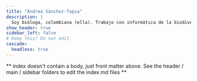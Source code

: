 ```yaml
---
title: "Andrea Sánchez-Tapia"
description: |
  Soy bióloga, colombiana (ella). Trabajo con informática de la biodiversidad, ecología de comunidades y feminismo de datos. Acá, diferentes categorías indican si el material está en [Español](/categories/español/), [Portugués](/categories/português/), o [Inglés](/categories/english/). 
show_header: true
sidebar_left: false
# Keep this! Do not edit.
cascade:
  headless: true
---
```


** index doesn't contain a body, just front matter above.
See the header / main / sidebar folders to edit the index.md files **
